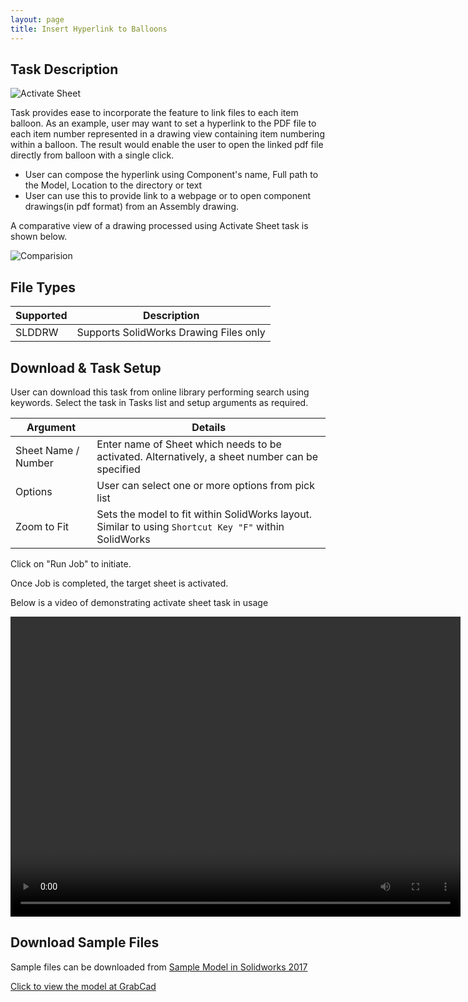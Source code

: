 ```yaml
---
layout: page
title: Insert Hyperlink to Balloons
---
```


## Task Description

![Activate Sheet](002_ActivateSheet_001.png "Activate Sheet")

Task provides ease to incorporate the feature to link files to each item balloon. As an example, user may want to set a hyperlink to the PDF file to each item number represented in a drawing view containing item numbering within a balloon. The result would enable the user to open the linked pdf file directly from balloon with a single click. 
- User can compose the hyperlink using Component's name, Full path to the Model, Location to the directory or text
- User can use this to provide link to a webpage or to open component drawings(in pdf format) from an Assembly drawing.


A comparative view of a drawing processed using Activate Sheet task is shown below.

![Comparision](002_ActivateSheet_002.png "Comparision between initial and final state of Solidworks Drawing")

## File Types

| Supported | Description |
| --- | --- |
| SLDDRW | Supports SolidWorks Drawing Files only |


## Download & Task Setup

User can download this task from online library performing search using keywords.
Select the task in Tasks list and setup arguments as required.

| Argument | Details |
| --- | --- |
| Sheet Name / Number| Enter name of Sheet which needs to be activated. Alternatively, a sheet number can be specified |
| Options | User can select one or more options from pick list |
| Zoom to Fit | Sets the model to fit within SolidWorks layout. Similar to using ```Shortcut Key "F"``` within SolidWorks |


Click on "Run Job" to initiate.

Once Job is completed, the target sheet is activated.

Below is a video of demonstrating activate sheet task in usage

<video width="720" height="480" controls>
  <source src="002_ActivateSheet.swf" type="video/mp4">
</video>


## Download Sample Files

Sample files can be downloaded from 
[Sample Model in Solidworks 2017](../000-model/SolidWorks_2017_RoboticArm.zip)

[Click to view the model at GrabCad](https://grabcad.com/library/5-dof-robot-1)
